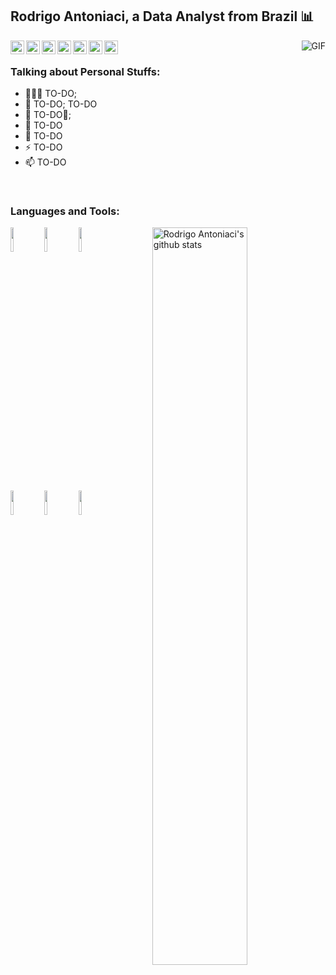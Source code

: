 <!-- Your title -->
## Rodrigo Antoniaci, a Data Analyst from Brazil :bar_chart:

<a href="https://www.linkedin.com/in/rodrigoantoniaci/">
  <img align="left" alt="Rodrigo's Linkdein" width="22px" src="https://cdn.jsdelivr.net/npm/simple-icons@v3/icons/linkedin.svg" />
</a>

<a href="https://github.com/RodrigoAntoniaci">
  <img align="left" alt="Rodrigos's Github" width="22px" src="https://cdn.jsdelivr.net/npm/simple-icons@v3/icons/github.svg" />
</a>

<a href="https://www.kaggle.com/nevermr">
  <img align="left" alt="Rodrigos's Gmail" width="22px" src="https://cdn.jsdelivr.net/npm/simple-icons@3.2.0/icons/gmail.svg" />
</a>

<a href="rodrigo.antoniaci@gmail.com">
  <img align="left" alt="Rodrigos's Hackerrank" width="22px" src="https://cdn.jsdelivr.net/npm/simple-icons@3.2.0/icons/hackerrank.svg" />
</a>

<a href="https://leetcode.com/rodrigoantoniaci/">
  <img align="left" alt="Rodrigos's LeetCode" width="22px" src="https://cdn.jsdelivr.net/npm/simple-icons@3.2.0/icons/leetcode.svg" />
</a>

<a href="https://public.tableau.com/profile/rodrigoantoniaci#!/">
  <img align="left" alt="Rodrigos's Tableau" width="22px" src="https://cdn.jsdelivr.net/npm/simple-icons@3.2.0/icons/tableau.svg" />
</a>

<a href="https://www.kaggle.com/nevermr">
  <img align="left" alt="Rodrigos's Kaggle" width="22px" src="https://cdn.jsdelivr.net/npm/simple-icons@3.2.0/icons/kaggle.svg" />
</a>

<img align="right" alt="GIF" src="https://media.giphy.com/media/MBVemoHuyw9Ik/giphy.gif" />

&nbsp;
&nbsp;

<!-- Talking about you -->
### Talking about Personal Stuffs:

- 👨🏽‍💻 TO-DO;
- 🌱 TO-DO; TO-DO
- 👯 TO-DO🤝;
- 🤔 TO-DO
- 💬 TO-DO
- ⚡️ TO-DO
- 📫 TO-DO

&nbsp;

### Languages and Tools:

<p>
  <a href="https://github.com/RodrigoAntoniaci">
    <img width="55%" align="right" alt="Rodrigo Antoniaci's github stats" src="https://github-readme-stats.vercel.app/api?username=RodrigoAntoniaci&show_icons=true"/>
  </a>
 
  <code><img width="10%" src="https://www.vectorlogo.zone/logos/python/python-ar21.svg"></code>
  <code><img width="10%" src="https://www.vectorlogo.zone/logos/git-scm/git-scm-ar21.svg"></code>
  <code><img width="10%" src="https://www.vectorlogo.zone/logos/numpy/numpy-ar21.svg"></code>
 
  <br />
  <code><img width="10%" src="https://www.vectorlogo.zone/logos/jupyter/jupyter-ar21.svg"></code>
  <code><img width="10%" src="https://www.vectorlogo.zone/logos/mysql/mysql-ar21.svg"></code>
  <code><img width="10%" src="https://simpleicons.org/icons/tableau.svg"></code>
  <br />
</p>

  




